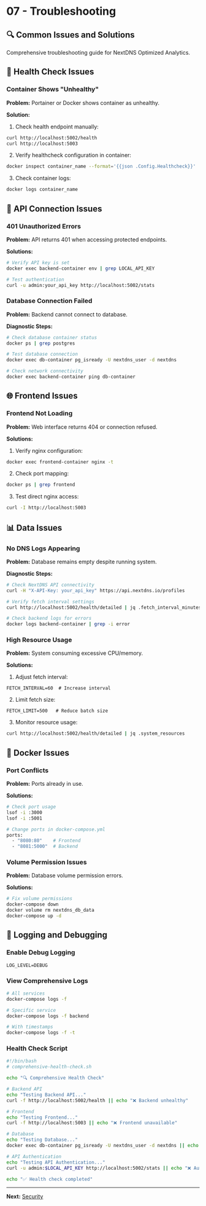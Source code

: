 # 07 - Troubleshooting

## 🔍 Common Issues and Solutions

Comprehensive troubleshooting guide for NextDNS Optimized Analytics.

## 🏥 Health Check Issues

### Container Shows "Unhealthy"

**Problem:** Portainer or Docker shows container as unhealthy.

**Solution:**
1. Check health endpoint manually:
```bash
curl http://localhost:5002/health
curl http://localhost:5003
```

2. Verify healthcheck configuration in container:
```bash
docker inspect container_name --format='{{json .Config.Healthcheck}}'
```

3. Check container logs:
```bash
docker logs container_name
```

## 🔌 API Connection Issues

### 401 Unauthorized Errors

**Problem:** API returns 401 when accessing protected endpoints.

**Solutions:**
```bash
# Verify API key is set
docker exec backend-container env | grep LOCAL_API_KEY

# Test authentication
curl -u admin:your_api_key http://localhost:5002/stats
```

### Database Connection Failed

**Problem:** Backend cannot connect to database.

**Diagnostic Steps:**
```bash
# Check database container status
docker ps | grep postgres

# Test database connection
docker exec db-container pg_isready -U nextdns_user -d nextdns

# Check network connectivity
docker exec backend-container ping db-container
```

## 🌐 Frontend Issues

### Frontend Not Loading

**Problem:** Web interface returns 404 or connection refused.

**Solutions:**
1. Verify nginx configuration:
```bash
docker exec frontend-container nginx -t
```

2. Check port mapping:
```bash
docker ps | grep frontend
```

3. Test direct nginx access:
```bash
curl -I http://localhost:5003
```

## 📊 Data Issues

### No DNS Logs Appearing

**Problem:** Database remains empty despite running system.

**Diagnostic Steps:**
```bash
# Check NextDNS API connectivity
curl -H "X-API-Key: your_api_key" https://api.nextdns.io/profiles

# Verify fetch interval settings
curl http://localhost:5002/health/detailed | jq .fetch_interval_minutes

# Check backend logs for errors
docker logs backend-container | grep -i error
```

### High Resource Usage

**Problem:** System consuming excessive CPU/memory.

**Solutions:**
1. Adjust fetch interval:
```env
FETCH_INTERVAL=60  # Increase interval
```

2. Limit fetch size:
```env
FETCH_LIMIT=500   # Reduce batch size
```

3. Monitor resource usage:
```bash
curl http://localhost:5002/health/detailed | jq .system_resources
```

## 🐳 Docker Issues

### Port Conflicts

**Problem:** Ports already in use.

**Solutions:**
```bash
# Check port usage
lsof -i :3000
lsof -i :5001

# Change ports in docker-compose.yml
ports:
  - "8080:80"    # Frontend
  - "8081:5000"  # Backend
```

### Volume Permission Issues

**Problem:** Database volume permission errors.

**Solutions:**
```bash
# Fix volume permissions
docker-compose down
docker volume rm nextdns_db_data
docker-compose up -d
```

## 📝 Logging and Debugging

### Enable Debug Logging

```env
LOG_LEVEL=DEBUG
```

### View Comprehensive Logs

```bash
# All services
docker-compose logs -f

# Specific service
docker-compose logs -f backend

# With timestamps
docker-compose logs -f -t
```

### Health Check Script

```bash
#!/bin/bash
# comprehensive-health-check.sh

echo "🔍 Comprehensive Health Check"

# Backend API
echo "Testing Backend API..."
curl -f http://localhost:5002/health || echo "❌ Backend unhealthy"

# Frontend
echo "Testing Frontend..."
curl -f http://localhost:5003 || echo "❌ Frontend unavailable"

# Database
echo "Testing Database..."
docker exec db-container pg_isready -U nextdns_user -d nextdns || echo "❌ Database unavailable"

# API Authentication
echo "Testing API Authentication..."
curl -u admin:$LOCAL_API_KEY http://localhost:5002/stats || echo "❌ Authentication failed"

echo "✅ Health check completed"
```

---

**Next:** [Security](./08-security.md)